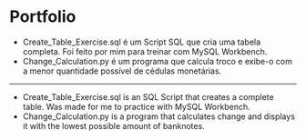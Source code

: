 # Portfolio

- Create_Table_Exercise.sql é um Script SQL que cria uma tabela completa. Foi feito por mim para treinar com MySQL Workbench.
- Change_Calculation.py é um programa que calcula troco e exibe-o com a menor quantidade possível de cédulas monetárias.
----------------------------------------------------------------------------------------------------------------------------------
- Create_Table_Exercise.sql is an SQL Script that creates a complete table. Was made for me to practice with MySQL Workbench.
- Change_Calculation.py is a program that calculates change and displays it with the lowest possible amount of banknotes.
